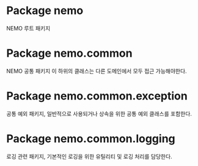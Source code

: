 # Package nemo

NEMO 루트 패키지

# Package nemo.common

NEMO 공통 패키지 이 하위의 클래스는 다른 도메인에서 모두 접근 가능해야한다.

# Package nemo.common.exception

공통 예외 패키지, 일반적으로 사용되거나 상속을 위한 공통 예외 클래스를 포함한다.

# Package nemo.common.logging

로깅 관련 패키지, 기본적인 로깅을 위한 유틸리티 및 로깅 처리를 담당한다.
